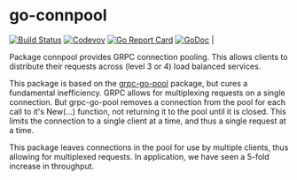 # go-connpool

[![Build Status](https://travis-ci.com/weathersource/go-connpool.svg?branch=master)](https://travis-ci.com/weathersource/go-connpool)
[![Codevov](https://img.shields.io/codecov/c/github/weathersource/go-connpool.svg)](https://codecov.io/gh/weathersource/go-connpool)
[![Go Report Card](https://goreportcard.com/badge/github.com/weathersource/go-connpool)](https://goreportcard.com/report/github.com/weathersource/go-connpool)
[![GoDoc](https://img.shields.io/badge/godoc-ref-blue.svg)](https://godoc.org/github.com/weathersource/go-connpool) |

Package connpool provides GRPC connection pooling. This allows clients to distribute
their requests across (level 3 or 4) load balanced services.

This package is based on the [grpc-go-pool](https://github.com/processout/grpc-go-pool)
package, but cures a fundamental inefficiency. GRPC allows for multiplexing requests
on a single connection. But grpc-go-pool removes a connection from the pool for each
call to it's New(...) function, not returning it to the pool until it is closed. This
limits the connection to a single client at a time, and thus a single request at a time.

This package leaves connections in the pool for use by multiple clients, thus allowing
for multiplexed requests. In application, we have seen a 5-fold increase in throughput.

